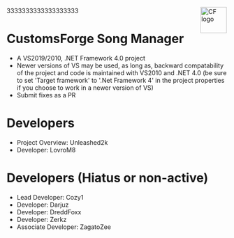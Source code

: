 3333333333333333333<a href="https://customsforge.com/">
    <img src="https://i.imgur.com/CeqvXYs.png" alt="CF logo" title="CustomsForge" align="right" height="60" />
</a>

CustomsForge Song Manager
======================
* A VS2019/2010, .NET Framework 4.0 project
* Newer versions of VS may be used, as long as, backward compatability of the project and code is maintained with VS2010 and .NET 4.0 (be sure to set 'Target framework' to '.Net Framework 4' in the project properties if you choose to work in a newer version of VS)
* Submit fixes as a PR

Developers
======================
* Project Overview: Unleashed2k
* Developer: LovroM8


Developers (Hiatus or non-active)
======================
* Lead Developer: Cozy1
* Developer: Darjuz
* Developer: DreddFoxx
* Developer: Zerkz
* Associate Developer: ZagatoZee
